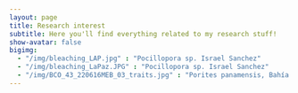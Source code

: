 ```yaml
---
layout: page
title: Research interest
subtitle: Here you'll find everything related to my research stuff!
show-avatar: false
bigimg:  
  - "/img/bleaching_LAP.jpg" : "Pocillopora sp. Israel Sanchez"
  - "/img/bleaching_LaPaz.JPG" : "Pocillopora sp. Israel Sanchez"
  - "/img/BCO_43_220616MEB_03_traits.jpg" : "Porites panamensis, Bahía Concepción, BCS. Pedro González"
---
```

